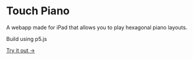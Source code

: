 # Touch Piano

A webapp made for iPad that allows you to play hexagonal piano layouts.

Build using p5.js

[Try it out →](https://basdebruin.github.io/TouchPiano/)